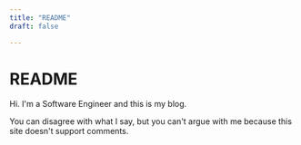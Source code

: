 ```yaml
---
title: "README"
draft: false

---
```


# README

Hi. I'm a Software Engineer and this is my blog.

You can disagree with what I say, but you can't argue with me because this site
doesn't support comments.
